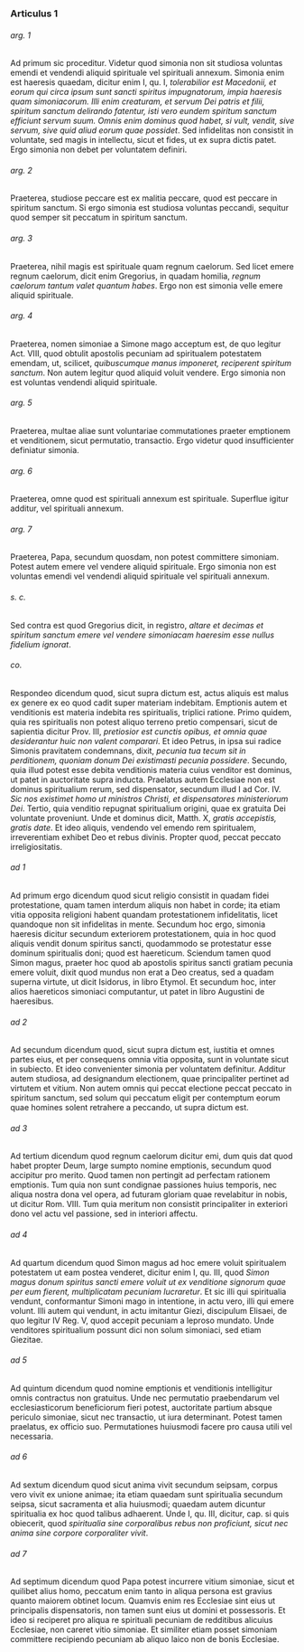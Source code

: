 ### Articulus 1

###### arg. 1
Ad primum sic proceditur. Videtur quod simonia non sit studiosa voluntas emendi et vendendi aliquid spirituale vel spirituali annexum. Simonia enim est haeresis quaedam, dicitur enim I, qu. I, *tolerabilior est Macedonii, et eorum qui circa ipsum sunt sancti spiritus impugnatorum, impia haeresis quam simoniacorum. Illi enim creaturam, et servum Dei patris et filii, spiritum sanctum delirando fatentur, isti vero eundem spiritum sanctum efficiunt servum suum. Omnis enim dominus quod habet, si vult, vendit, sive servum, sive quid aliud eorum quae possidet*. Sed infidelitas non consistit in voluntate, sed magis in intellectu, sicut et fides, ut ex supra dictis patet. Ergo simonia non debet per voluntatem definiri.

###### arg. 2
Praeterea, studiose peccare est ex malitia peccare, quod est peccare in spiritum sanctum. Si ergo simonia est studiosa voluntas peccandi, sequitur quod semper sit peccatum in spiritum sanctum.

###### arg. 3
Praeterea, nihil magis est spirituale quam regnum caelorum. Sed licet emere regnum caelorum, dicit enim Gregorius, in quadam homilia, *regnum caelorum tantum valet quantum habes*. Ergo non est simonia velle emere aliquid spirituale.

###### arg. 4
Praeterea, nomen simoniae a Simone mago acceptum est, de quo legitur Act. VIII, quod obtulit apostolis pecuniam ad spiritualem potestatem emendam, ut, scilicet, *quibuscumque manus imponeret, reciperent spiritum sanctum*. Non autem legitur quod aliquid voluit vendere. Ergo simonia non est voluntas vendendi aliquid spirituale.

###### arg. 5
Praeterea, multae aliae sunt voluntariae commutationes praeter emptionem et venditionem, sicut permutatio, transactio. Ergo videtur quod insufficienter definiatur simonia.

###### arg. 6
Praeterea, omne quod est spirituali annexum est spirituale. Superflue igitur additur, vel spirituali annexum.

###### arg. 7
Praeterea, Papa, secundum quosdam, non potest committere simoniam. Potest autem emere vel vendere aliquid spirituale. Ergo simonia non est voluntas emendi vel vendendi aliquid spirituale vel spirituali annexum.

###### s. c.
Sed contra est quod Gregorius dicit, in registro, *altare et decimas et spiritum sanctum emere vel vendere simoniacam haeresim esse nullus fidelium ignorat*.

###### co.
Respondeo dicendum quod, sicut supra dictum est, actus aliquis est malus ex genere ex eo quod cadit super materiam indebitam. Emptionis autem et venditionis est materia indebita res spiritualis, triplici ratione. Primo quidem, quia res spiritualis non potest aliquo terreno pretio compensari, sicut de sapientia dicitur Prov. III, *pretiosior est cunctis opibus, et omnia quae desiderantur huic non valent comparari*. Et ideo Petrus, in ipsa sui radice Simonis pravitatem condemnans, dixit, *pecunia tua tecum sit in perditionem, quoniam donum Dei existimasti pecunia possidere*. Secundo, quia illud potest esse debita venditionis materia cuius venditor est dominus, ut patet in auctoritate supra inducta. Praelatus autem Ecclesiae non est dominus spiritualium rerum, sed dispensator, secundum illud I ad Cor. IV. *Sic nos existimet homo ut ministros Christi, et dispensatores ministeriorum Dei*. Tertio, quia venditio repugnat spiritualium origini, quae ex gratuita Dei voluntate proveniunt. Unde et dominus dicit, Matth. X, *gratis accepistis, gratis date*. Et ideo aliquis, vendendo vel emendo rem spiritualem, irreverentiam exhibet Deo et rebus divinis. Propter quod, peccat peccato irreligiositatis.

###### ad 1
Ad primum ergo dicendum quod sicut religio consistit in quadam fidei protestatione, quam tamen interdum aliquis non habet in corde; ita etiam vitia opposita religioni habent quandam protestationem infidelitatis, licet quandoque non sit infidelitas in mente. Secundum hoc ergo, simonia haeresis dicitur secundum exteriorem protestationem, quia in hoc quod aliquis vendit donum spiritus sancti, quodammodo se protestatur esse dominum spiritualis doni; quod est haereticum. Sciendum tamen quod Simon magus, praeter hoc quod ab apostolis spiritus sancti gratiam pecunia emere voluit, dixit quod mundus non erat a Deo creatus, sed a quadam superna virtute, ut dicit Isidorus, in libro Etymol. Et secundum hoc, inter alios haereticos simoniaci computantur, ut patet in libro Augustini de haeresibus.

###### ad 2
Ad secundum dicendum quod, sicut supra dictum est, iustitia et omnes partes eius, et per consequens omnia vitia opposita, sunt in voluntate sicut in subiecto. Et ideo convenienter simonia per voluntatem definitur. Additur autem studiosa, ad designandum electionem, quae principaliter pertinet ad virtutem et vitium. Non autem omnis qui peccat electione peccat peccato in spiritum sanctum, sed solum qui peccatum eligit per contemptum eorum quae homines solent retrahere a peccando, ut supra dictum est.

###### ad 3
Ad tertium dicendum quod regnum caelorum dicitur emi, dum quis dat quod habet propter Deum, large sumpto nomine emptionis, secundum quod accipitur pro merito. Quod tamen non pertingit ad perfectam rationem emptionis. Tum quia non sunt condignae passiones huius temporis, nec aliqua nostra dona vel opera, ad futuram gloriam quae revelabitur in nobis, ut dicitur Rom. VIII. Tum quia meritum non consistit principaliter in exteriori dono vel actu vel passione, sed in interiori affectu.

###### ad 4
Ad quartum dicendum quod Simon magus ad hoc emere voluit spiritualem potestatem ut eam postea venderet, dicitur enim I, qu. III, quod *Simon magus donum spiritus sancti emere voluit ut ex venditione signorum quae per eum fierent, multiplicatam pecuniam lucraretur*. Et sic illi qui spiritualia vendunt, conformantur Simoni mago in intentione, in actu vero, illi qui emere volunt. Illi autem qui vendunt, in actu imitantur Giezi, discipulum Elisaei, de quo legitur IV Reg. V, quod accepit pecuniam a leproso mundato. Unde venditores spiritualium possunt dici non solum simoniaci, sed etiam Giezitae.

###### ad 5
Ad quintum dicendum quod nomine emptionis et venditionis intelligitur omnis contractus non gratuitus. Unde nec permutatio praebendarum vel ecclesiasticorum beneficiorum fieri potest, auctoritate partium absque periculo simoniae, sicut nec transactio, ut iura determinant. Potest tamen praelatus, ex officio suo. Permutationes huiusmodi facere pro causa utili vel necessaria.

###### ad 6
Ad sextum dicendum quod sicut anima vivit secundum seipsam, corpus vero vivit ex unione animae; ita etiam quaedam sunt spiritualia secundum seipsa, sicut sacramenta et alia huiusmodi; quaedam autem dicuntur spiritualia ex hoc quod talibus adhaerent. Unde I, qu. III, dicitur, cap. si quis obiecerit, quod *spiritualia sine corporalibus rebus non proficiunt, sicut nec anima sine corpore corporaliter vivit*.

###### ad 7
Ad septimum dicendum quod Papa potest incurrere vitium simoniae, sicut et quilibet alius homo, peccatum enim tanto in aliqua persona est gravius quanto maiorem obtinet locum. Quamvis enim res Ecclesiae sint eius ut principalis dispensatoris, non tamen sunt eius ut domini et possessoris. Et ideo si reciperet pro aliqua re spirituali pecuniam de redditibus alicuius Ecclesiae, non careret vitio simoniae. Et similiter etiam posset simoniam committere recipiendo pecuniam ab aliquo laico non de bonis Ecclesiae.

